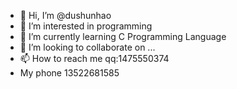 - 👋 Hi, I’m @dushunhao
- 👀 I’m interested in programming
- 🌱 I’m currently learning C Programming Language
- 💞️ I’m looking to collaborate on ...
- 📫 How to reach me qq:1475550374
- My phone 13522681585

<!---
dushunhao/dushunhao is a ✨ special ✨ repository because its `README.md` (this file) appears on your GitHub profile.
You can click the Preview link to take a look at your changes.
--->
